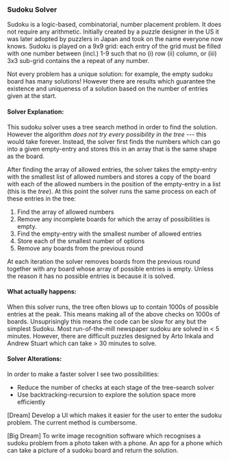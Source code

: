 ### Sudoku Solver

Sudoku is a logic-based, combinatorial, number placement problem. It does not require any arithmetic. Initially created by a puzzle designer in the US it was later adopted by puzzlers in Japan and took on the name everyone now knows. Sudoku is played on a 9x9 grid: each entry of the grid must be filled with one number between (incl.) 1-9 such that no (i) row (ii) column, or (iii) 3x3 sub-grid contains the a repeat of any number. 

Not every problem has a unique solution: for example, the empty sudoku board has many solutions! However there are results which guarantee the existence and uniqueness of a solution based on the number of entries given at the start. 

#### Solver Explanation:

This sudoku solver uses a tree search method in order to find the solution. However the algorithm *does not try every possibility in the tree* --- this would take forever. Instead, the solver first finds the numbers which can go into a given empty-entry and stores this in an array that is the same shape as the board. 

After finding the array of allowed entries, the solver takes the empty-entry with the smallest list of allowed numbers and stores a copy of the board with each of the allowed numbers in the position of the empty-entry in a list (this is the *tree*). At this point the solver runs the same process on each of these entries in the tree:

1. Find the array of allowed numbers
2. Remove any incomplete boards for which the array of possibilities is empty.
3. Find the empty-entry with the smallest number of allowed entries
4. Store each of the smallest number of options
5. Remove any boards from the previous round

At each iteration the solver removes boards from the previous round together with any board whose array of possible entries is empty. Unless the reason it has no possible entries is because it is solved.

#### What actually happens:

When this solver runs, the tree often blows up to contain 1000s of possible entries at the peak. This means making all of the above checks on 1000s of boards. Unsuprisingly this means the code can be slow for any but the simplest Sudoku. Most run-of-the-mill newspaper sudoku are solved in < 5 minutes. However, there are difficult puzzles designed by Arto Inkala and Andrew Stuart which can take > 30 minutes to solve. 

#### Solver Alterations:

In order to make a faster solver I see two possibilities:

- Reduce the number of checks at each stage of the tree-search solver
- Use backtracking-recursion to explore the solution space more efficiently

[Dream] Develop a UI which makes it easier for the user to enter the sudoku problem. The current method is cumbersome. 

[Big Dream] To write image recognition software which recognises a sudoku problem from a photo taken with a phone. An app for a phone which can take a picture of a sudoku board and return the solution. 

